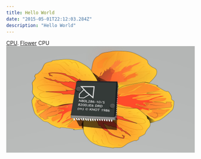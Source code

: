 ```yaml
---
title: Hello World
date: "2015-05-01T22:12:03.284Z"
description: "Hello World"
---
```


[CPU](http://en.wikipedia.org/wiki/CPU).
[Flower](http://en.wikipedia.org/wiki/flower)
CPU 
![CPU](./cpu.jpg)
